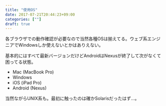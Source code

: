 ```yaml
---
title: "使用OS"
date: 2017-07-21T20:44:23+09:00
categories: [""]
draft: true
---
```


各ブラウザでの動作確認が必要なので当然各種OSは揃えてる。ウェブ系エンジニアでWindowsしか使えないとかはありえない。

基本的にはすべて最新バージョンだけどAndroidはNexusが終了して次がなくて困ってる状態。

- Mac (MacBook Pro)
- Windows
- iOS (iPad Pro)
- Android (Nexus)

当然ながらUNIX系も。最初に触ったのは確かSolarisだったはず…。
